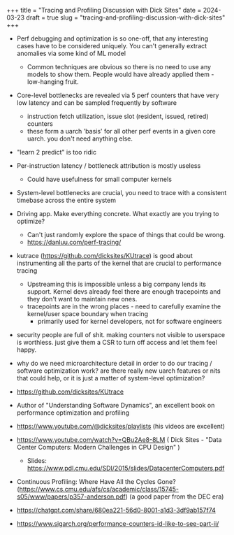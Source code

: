 +++
title = "Tracing and Profiling Discussion with Dick Sites"
date = 2024-03-23
draft = true
slug = "tracing-and-profiling-discussion-with-dick-sites"
+++

- Perf debugging and optimization is so one-off, that any interesting cases have to be considered uniquely. You can't generally extract anomalies via some kind of ML model
  - Common techniques are obvious so there is no need to use any models to show them. People would have already applied them - low-hanging fruit.
- Core-level bottlenecks are revealed via 5 perf counters that have very low latency and can be sampled frequently by software
  - instruction fetch utilization, issue slot (resident, issued, retired) counters
  - these form a uarch 'basis' for all other perf events in a given core uarch. you don't need anything else.
- "learn 2 predict" is too ridic
- Per-instruction latency / bottleneck attribution is mostly useless
  - Could have usefulness for small computer kernels
- System-level bottlenecks are crucial, you need to trace with a consistent timebase across the entire system
- Driving app. Make everything concrete. What exactly are you trying to optimize?
  - Can't just randomly explore the space of things that could be wrong.
  - https://danluu.com/perf-tracing/
- kutrace (https://github.com/dicksites/KUtrace) is good about instrumenting all the parts of the kernel that are crucial to performance tracing
  - Upstreaming this is impossible unless a big company lends its support. Kernel devs already feel there are enough tracepoints and they don't want to maintain new ones.
  - tracepoints are in the wrong places - need to carefully examine the kernel/user space boundary when tracing
    - primarily used for kernel developers, not for software engineers
- security people are full of shit. making counters not visible to userspace is worthless. just give them a CSR to turn off access and let them feel happy.
- why do we need microarchitecture detail in order to do our tracing / software optimization work? are there really new uarch features or nits that could help, or it is just a matter of system-level optimization?

- https://github.com/dicksites/KUtrace
- Author of "Understanding Software Dynamics", an excellent book on performance optimization and profiling
- https://www.youtube.com/@dicksites/playlists (his videos are excellent)
- https://www.youtube.com/watch?v=QBu2Ae8-8LM ( Dick Sites - "Data Center Computers: Modern Challenges in CPU Design" )
  - Slides: https://www.pdl.cmu.edu/SDI/2015/slides/DatacenterComputers.pdf
- Continuous Profiling: Where Have All the Cycles Gone? (https://www.cs.cmu.edu/afs/cs/academic/class/15745-s05/www/papers/p357-anderson.pdf) (a good paper from the DEC era)
- https://chatgpt.com/share/680ea221-56d0-8001-a1d3-3df9ab157f74
- https://www.sigarch.org/performance-counters-id-like-to-see-part-ii/
